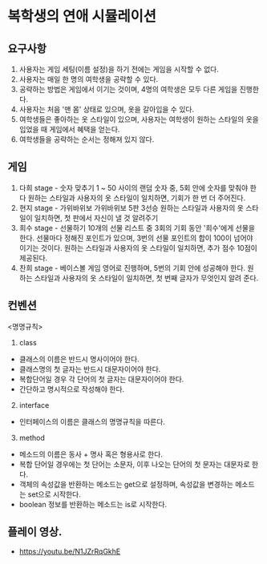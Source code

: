 # 복학생의 연애 시뮬레이션

## 요구사항
1. 사용자는 게임 세팅(이름 설정)을 하기 전에는 게임을 시작할 수 없다.
2. 사용자는 매일 한 명의 여학생을 공략할 수 있다.
3. 공략하는 방법은 게임에서 이기는 것이며, 4명의 여학생은 모두 다른 게임을 진행한다.
4. 사용자는 처음 '맨 몸' 상태로 있으며, 옷을 갈아입을 수 있다.
5. 여학생들은 좋아하는 옷 스타일이 있으며, 사용자는 여학생이 원하는 스타일의 옷을 입었을 때 게임에서 혜택을 얻는다.
6. 여학생들을 공략하는 순서는 정해져 있지 않다.

## 게임
1. 다희 stage - 숫자 맞추기
  1 ~ 50 사이의 랜덤 숫자 중, 5회 안에 숫자를 맞춰야 한다
  원하는 스타일과 사용자의 옷 스타일이 일치하면, 기회가 한 번 더 주어진다.
2. 현지 stage - 가위바위보
  가위바위보 5판 3선승
  원하는 스타일과 사용자의 옷 스타일이 일치하면, 첫 판에서 자신이 낼 것 알려주기
3. 희수 stage - 선물하기
  10개의 선물 리스트 중 3회의 기회 동안 '희수'에게 선물을 한다.
  선물마다 정해진 포인트가 있으며, 3번의 선물 포인트의 합이 100이 넘어야 이기는 것이다.
  원하는 스타일과 사용자의 옷 스타일이 일치하면, 추가 점수 10점이 제공된다. 
4. 찬희 stage - 베이스볼 게임
  영어로 진행하며, 5번의 기회 안에 성공해야 한다.
  원하는 스타일과 사용자의 옷 스타일이 일치하면, 첫 번째 글자가 무엇인지 알려 준다.
  
## 컨벤션
<명명규칙>
1. class
  - 클래스의 이름은 반드시 명사이어야 한다.
  - 클래스명의 첫 글자는 반드시 대문자이어야 한다.
  - 복합단어일 경우 각 단어의 첫 글자는 대문자이어야 한다.
  - 간단하고 명시적으로 작성해야 한다.
2. interface
  - 인터페이스의 이름은 클래스의 명명규칙을 따른다.

3. method
  - 메소드의 이름은 동사 + 명사 혹은 형용사로 한다.
  - 복합 단어일 경우에는 첫 단어는 소문자, 이후 나오는 단어의 첫 문자는 대문자로 한다.
  - 객체의 속성값을 반환하는 메소드는 get으로 설정하며, 속성값을 변경하는 메소드는 set으로 시작한다.
  - boolean 정보를 반환하는 메소드는 is로 시작한다.

## 플레이 영상.
- https://youtu.be/N1JZrRqGkhE

